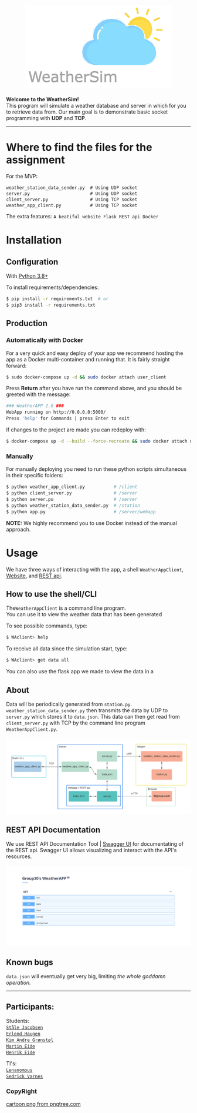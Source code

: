 <h4 align="center">
  <img alt="CloudyWeather" 
       src="img/cloud.png">
</h4>

**Welcome to the WeatherSim!** \
This program will simulate a weather database and
server in which for you to retrieve data from. Our main goal is to
 demonstrate basic socket programming with **UDP** and **TCP**.

---
# Where to find the files for the assignment 

For the MVP: 
```
weather_station_data_sender.py  # Using UDP socket 
server.py                       # Using UDP socket 
client_server.py                # Using TCP socket
weather_app_client.py           # Using TCP socket

```

The extra features:
``
A beatiful website
Flask REST api
Docker
``
# Installation

## Configuration

With [Python 3.8+](https://Python.org/) 

To install requirements/dependencies:
```sh
$ pip install -r requirements.txt  # or
$ pip3 install -r requirements.txt
```
## Production
### Automatically with Docker
For a very quick and easy deploy of your app we recommend hosting the app as a Docker multi-container and running that.
It is fairly straight forward:
```sh
$ sudo docker-compose up -d && sudo docker attach user_client
```
Press **Return** after you have run the command above, and you should be greeted with the message:
```sh
### WeatherAPP 2.0 ###
WebApp running on http://0.0.0.0:5000/
Press 'help' for Commands | press Enter to exit 
```

If changes to the project are made you can redeploy with:
```sh
$ docker-compose up -d --build --force-recreate && sudo docker attach user_client
```
### Manually
For manually deploying you need to run these python scripts simultaneous in their specific folders:
```sh
$ python weather_app_client.py           # /client
$ python client_server.py                # /server
$ python server.pu                       # /server
$ python weather_station_data_sender.py  # /station
$ python app.py                          # /server/webapp
```
**NOTE:** We highly recommend you to use Docker instead of the manual approach.  
# Usage
We have three ways of interacting with the app, a shell `WeatherAppClient`, [Website](http://group30.codes), and [REST api](http://group30.codes/swagger-ui/).  


## How to use the shell/CLI
The`WeatherAppClient` is a command line program. \
You can use it to view the weather data that has been generated

To see possible commands, type:
```zsh
$ WAclient> help
```

To receive all data since the simulation start, type:
```zsh
$ WAclient> get data all
```

You can also use the flask app we made to view the data in a 

## About

Data will be periodically generated from `station.py`. `weather_station_data_sender.py` then transmits
the data by UDP to `server.py` which stores it to `data.json`. This data can then get read from `client_server.py` with TCP
by the command line program `WeatherAppClient.py`.


<h4 align="center">
  <img alt="WeatherModel" src="img/model1.png">
</h4>

## REST API Documentation
We use REST API Documentation Tool | [Swagger UI](https://swagger.io/tools/swagger-ui/) for documentating of the REST api.
Swagger UI allows visualizing and interact with the API's resources. 
<h4 align="center">
  <img alt="RestApi" src="img/rest.png">
</h4>

## Known bugs

`data.json` will eventually get very big, limiting *the whole goddamn operation.*

---   

## Participants: 

Students: \
[`Ståle Jacobsen`](https://github.com/StaleJ) \
[`Erlend Haugen`](https://github.com/HaugPixel) \
[`Kim Andre Grønstøl`](https://github.com/KimAndreG) \
[`Martin Eide`](https://github.com/mrtineide) \
[`Henrik Eide`](https://github.com/HenrikEide) 

TI's: \
[`Lenanomous`](https://github.com/daq012) \
[`Sedrick Varnes`](https://github.com/sedrickvarnes)


### CopyRight
<a href='https://pngtree.com/so/cartoon'>cartoon png from pngtree.com</a>
